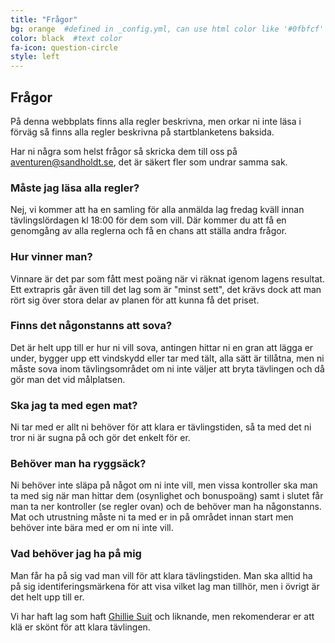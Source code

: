 ```yaml
---
title: "Frågor"
bg: orange  #defined in _config.yml, can use html color like '#0fbfcf'
color: black  #text color
fa-icon: question-circle
style: left
---
```


## Frågor

På denna webbplats finns alla regler beskrivna, men orkar ni inte läsa i förväg 
så finns alla regler beskrivna på startblanketens baksida.


Har ni några som helst frågor så skricka dem till oss på
<a href="mailto:aventuren@sandholdt.se?subject=Frågor+inför+äventuren">aventuren@sandholdt.se</a>, 
det är säkert fler som undrar samma sak. 

### Måste jag läsa alla regler?

Nej, vi kommer att ha en samling för alla anmälda lag fredag kväll innan tävlingslördagen kl 18:00 för dem som vill.
Där kommer du att få en genomgång av alla reglerna och få en chans att ställa andra frågor.

### Hur vinner man?

Vinnare är det par som fått mest poäng när vi räknat igenom lagens resultat.
Ett extrapris går även till det lag som är "minst sett", det krävs dock att man 
rört sig över stora delar av planen för att kunna få det priset.

### Finns det någonstanns att sova?

Det är helt upp till er hur ni vill sova, antingen hittar ni en gran att lägga er under, bygger upp
ett vindskydd eller tar med tält, alla sätt är tillåtna, men ni måste sova inom tävlingsområdet om ni inte väljer
att bryta tävlingen och då gör man det vid målplatsen. 

### Ska jag ta med egen mat?

Ni tar med er allt ni behöver för att klara er tävlingstiden, så ta med det ni tror ni är sugna på och gör det enkelt för er.

### Behöver man ha ryggsäck?

Ni behöver inte släpa på något om ni inte vill, men vissa kontroller ska man ta med sig när man hittar dem 
(osynlighet och bonuspoäng) samt i slutet får man ta ner kontroller (se regler ovan) och de behöver man ha någonstanns.
Mat och utrustning måste ni ta med er in på området innan start men behöver inte bära med er om ni inte vill.

### Vad behöver jag ha på mig

Man får ha på sig vad man vill för att klara tävlingstiden. Man ska alltid ha på sig identiferingsmärkena för att visa vilket lag man tillhör, men i övrigt är det helt upp till er.

Vi har haft lag som haft <a href="https://www.google.com/search?q=Ghillie+Suit&tbm=isch" target="_new">Ghillie Suit</a> och liknande, men rekomenderar er att klä er skönt för att klara tävlingen.

